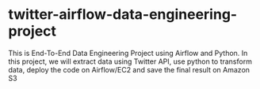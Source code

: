 # twitter-airflow-data-engineering-project

This is End-To-End Data Engineering Project using Airflow and Python. 
In this project, we will extract data using Twitter API, use python to transform data, deploy the code on Airflow/EC2 and save the final result on Amazon S3

